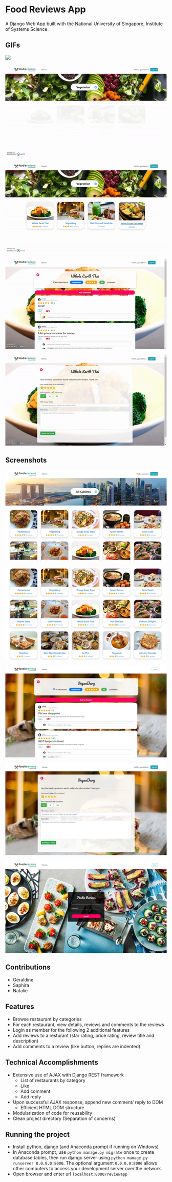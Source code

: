 # Food Reviews App
A Django Web App built with the National University of Singapore, Institute of Systems Science. 

## GIFs
![](foodiereviews/reviewapp/static/reviewapp/images/shot1.gif)

![](foodiereviews/reviewapp/static/reviewapp/images/shot2.gif)

![](foodiereviews/reviewapp/static/reviewapp/images/shot3.gif)

![](foodiereviews/reviewapp/static/reviewapp/images/shot4.gif)

![](foodiereviews/reviewapp/static/reviewapp/images/shot5.gif)

## Screenshots
![](foodiereviews/reviewapp/static/reviewapp/images/screenshot1.jpg)

![](foodiereviews/reviewapp/static/reviewapp/images/screenshot2.jpg)

![](foodiereviews/reviewapp/static/reviewapp/images/screenshot3.jpg)

![](foodiereviews/reviewapp/static/reviewapp/images/screenshot4.jpg)

![](foodiereviews/reviewapp/static/reviewapp/images/screenshot5.jpg)

## Contributions
- Geraldine
- Saphira
- Natalie

## Features
- Browse restaurant by categories
- For each restaurant, view details, reviews and comments to the reviews 
- Login as member for the following 2 additional features
- Add reviews to a resturant (star rating, price rating, review title and description)
- Add comments to a review (like button, replies are indented)

## Technical Accomplishments
* Extensive use of AJAX with Django REST framework
    * List of restaurants by category
    * Like
    * Add comment
    * Add reply
* Upon successful AJAX response, append new comment/ reply to DOM
    * Efficient HTML DOM structure
* Modularization of code for reusability
* Clean project directory (Separation of concerns)

## Running the project
- Install python, django (and Anaconda prompt if running on Windows)
- In Anaconda prompt, use `python manage.py migrate` once to create database tables, then run django server using `python manage.py runserver 0.0.0.0:8000`. The optional argument `0.0.0.0:8000` allows other computers to access your development server over the network.
- Open browser and enter url `localhost:8000/reviewapp`
